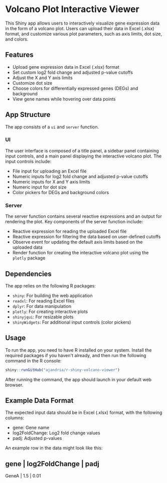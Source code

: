 # Volcano Plot Interactive Viewer

This Shiny app allows users to interactively visualize gene expression data in the form of a volcano plot. Users can upload their data in Excel (.xlsx) format, and customize various plot parameters, such as axis limits, dot size, and colors.

## Features

- Upload gene expression data in Excel (.xlsx) format
- Set custom log2 fold change and adjusted p-value cutoffs
- Adjust the X and Y axis limits
- Customize dot size
- Choose colors for differentially expressed genes (DEGs) and background
- View gene names while hovering over data points

## App Structure

The app consists of a `ui` and `server` function. 

### UI

The user interface is composed of a title panel, a sidebar panel containing input controls, and a main panel displaying the interactive volcano plot. The input controls include:

- File input for uploading an Excel file
- Numeric inputs for log2 fold change and adjusted p-value cutoffs
- Numeric inputs for X and Y axis limits
- Numeric input for dot size
- Color pickers for DEGs and background colors

### Server

The server function contains several reactive expressions and an output for rendering the plot. Key components of the server function include:

- Reactive expression for reading the uploaded Excel file
- Reactive expression for filtering the data based on user-defined cutoffs
- Observe event for updating the default axis limits based on the uploaded data
- Render function for creating the interactive volcano plot using the `plotly` package

## Dependencies

The app relies on the following R packages:

- `shiny`: For building the web application
- `readxl`: For reading Excel files
- `dplyr`: For data manipulation
- `plotly`: For creating interactive plots
- `shinyjqui`: For resizable plots
- `shinyWidgets`: For additional input controls (color pickers)

## Usage

To run the app, you need to have R installed on your system. Install the required packages if you haven't already, and then run the following command in the R console:

```R
shiny::runGitHub("ajandria/r-shiny-volcano-viewer")
```

After running the command, the app should launch in your default web browser.

## Example Data Format

The expected input data should be in Excel (.xlsx) format, with the following columns:

- gene: Gene name
- log2FoldChange: Log2 fold change values
- padj: Adjusted p-values

An example row in the data might look like this:

gene        | log2FoldChange | padj
---------------------------------------
GeneA       | 1.5            | 0.01
